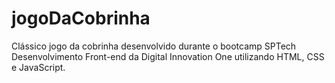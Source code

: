 # jogoDaCobrinha
Clássico jogo da cobrinha desenvolvido durante o bootcamp SPTech Desenvolvimento Front-end da Digital Innovation One utilizando HTML, CSS e JavaScript.
